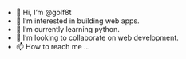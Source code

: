 - 👋 Hi, I’m @golf8t
- 👀 I’m interested in building web apps.
- 🌱 I’m currently learning python.
- 💞️ I’m looking to collaborate on web development.
- 📫 How to reach me ...

<!---
golf8t/golf8t is a ✨ special ✨ repository because its `README.md` (this file) appears on your GitHub profile.
You can click the Preview link to take a look at your changes.
--->
